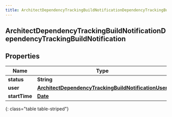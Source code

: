 ```yaml
---
title: ArchitectDependencyTrackingBuildNotificationDependencyTrackingBuildNotification
---
```

## ArchitectDependencyTrackingBuildNotificationDependencyTrackingBuildNotification


## Properties

| Name | Type | Description | Notes |
| ------------ | ------------- | ------------- | ------------- |
| **status** | **String** |  |  [optional] |
| **user** | [**ArchitectDependencyTrackingBuildNotificationUser**](ArchitectDependencyTrackingBuildNotificationUser.html) |  |  [optional] |
| **startTime** | [**Date**](Date.html) |  |  [optional] |
{: class="table table-striped"}



